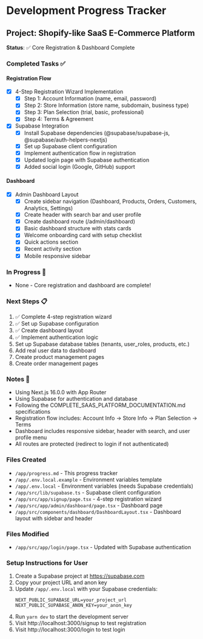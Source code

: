 # Development Progress Tracker

## Project: Shopify-like SaaS E-Commerce Platform

**Status**: ✅ Core Registration & Dashboard Complete

### Completed Tasks ✅

#### Registration Flow
- [x] 4-Step Registration Wizard Implementation
  - [x] Step 1: Account Information (name, email, password)
  - [x] Step 2: Store Information (store name, subdomain, business type)
  - [x] Step 3: Plan Selection (trial, basic, professional)
  - [x] Step 4: Terms & Agreement
- [x] Supabase Integration
  - [x] Install Supabase dependencies (@supabase/supabase-js, @supabase/auth-helpers-nextjs)
  - [x] Set up Supabase client configuration
  - [x] Implement authentication flow in registration
  - [x] Updated login page with Supabase authentication
  - [x] Added social login (Google, GitHub) support

#### Dashboard
- [x] Admin Dashboard Layout
  - [x] Create sidebar navigation (Dashboard, Products, Orders, Customers, Analytics, Settings)
  - [x] Create header with search bar and user profile
  - [x] Create dashboard route (/admin/dashboard)
  - [x] Basic dashboard structure with stats cards
  - [x] Welcome onboarding card with setup checklist
  - [x] Quick actions section
  - [x] Recent activity section
  - [x] Mobile responsive sidebar

### In Progress 🚧
- None - Core registration and dashboard are complete!

### Next Steps 📋
1. ✅ Complete 4-step registration wizard
2. ✅ Set up Supabase configuration
3. ✅ Create dashboard layout
4. ✅ Implement authentication logic
5. Set up Supabase database tables (tenants, user_roles, products, etc.)
6. Add real user data to dashboard
7. Create product management pages
8. Create order management pages

### Notes 📝
- Using Next.js 16.0.0 with App Router
- Using Supabase for authentication and database
- Following the COMPLETE_SAAS_PLATFORM_DOCUMENTATION.md specifications
- Registration flow includes: Account Info → Store Info → Plan Selection → Terms
- Dashboard includes responsive sidebar, header with search, and user profile menu
- All routes are protected (redirect to login if not authenticated)

### Files Created
- `/app/progress.md` - This progress tracker
- `/app/.env.local.example` - Environment variables template
- `/app/.env.local` - Environment variables (needs Supabase credentials)
- `/app/src/lib/supabase.ts` - Supabase client configuration
- `/app/src/app/signup/page.tsx` - 4-step registration wizard
- `/app/src/app/admin/dashboard/page.tsx` - Dashboard page
- `/app/src/components/dashboard/DashboardLayout.tsx` - Dashboard layout with sidebar and header

### Files Modified
- `/app/src/app/login/page.tsx` - Updated with Supabase authentication

### Setup Instructions for User
1. Create a Supabase project at https://supabase.com
2. Copy your project URL and anon key
3. Update `/app/.env.local` with your Supabase credentials:
   ```
   NEXT_PUBLIC_SUPABASE_URL=your_project_url
   NEXT_PUBLIC_SUPABASE_ANON_KEY=your_anon_key
   ```
4. Run `yarn dev` to start the development server
5. Visit http://localhost:3000/signup to test registration
6. Visit http://localhost:3000/login to test login
